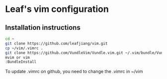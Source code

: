 # Leaf's vim configuration

## Installation instructions
```bash
cd ~
git clone https://github.com/leafjiang/vim.git
cp ~/vim/.vimrc .
git clone https://github.com/VundleVim/Vundle.vim.git ~/.vim/bundle/Vundle.vim
mvim or vim
:BundleInstall
```
To update .vimrc on github, you need to change the .vimrc in ~/vim

